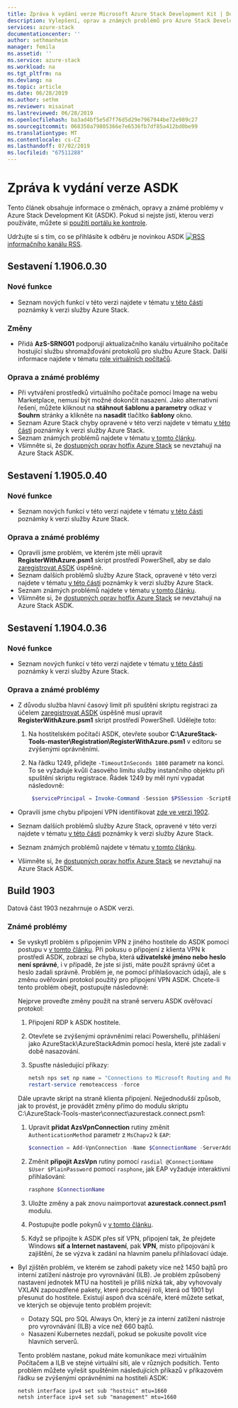 ```yaml
---
title: Zpráva k vydání verze Microsoft Azure Stack Development Kit | Dokumentace Microsoftu
description: Vylepšení, oprav a známých problémů pro Azure Stack Development Kit.
services: azure-stack
documentationcenter: ''
author: sethmanheim
manager: femila
ms.assetid: ''
ms.service: azure-stack
ms.workload: na
ms.tgt_pltfrm: na
ms.devlang: na
ms.topic: article
ms.date: 06/28/2019
ms.author: sethm
ms.reviewer: misainat
ms.lastreviewed: 06/28/2019
ms.openlocfilehash: ba3ad4bf5e5d7f76d5d29e7967944be72e989c27
ms.sourcegitcommit: 068350a79805366e7e6536fb7df85a412bd0be99
ms.translationtype: MT
ms.contentlocale: cs-CZ
ms.lasthandoff: 07/02/2019
ms.locfileid: "67511288"
---
```

# <a name="asdk-release-notes"></a>Zpráva k vydání verze ASDK

Tento článek obsahuje informace o změnách, opravy a známé problémy v Azure Stack Development Kit (ASDK). Pokud si nejste jistí, kterou verzi používáte, můžete si [použití portálu ke kontrole](../operator/azure-stack-updates.md#determine-the-current-version).

Udržujte si s tím, co se přihlásíte k odběru je novinkou ASDK [ ![RSS](./media/asdk-release-notes/feed-icon-14x14.png)](https://docs.microsoft.com/api/search/rss?search=Azure+Stack+Development+Kit+release+notes&locale=en-us#) [informačního kanálu RSS](https://docs.microsoft.com/api/search/rss?search=Azure+Stack+Development+Kit+release+notes&locale=en-us#).

## <a name="build-11906030"></a>Sestavení 1.1906.0.30

### <a name="new-features"></a>Nové funkce

- Seznam nových funkcí v této verzi najdete v tématu [v této části](../operator/azure-stack-release-notes-1906.md#whats-in-this-update) poznámky k verzi služby Azure Stack.

### <a name="changes"></a>Změny

- Přidá **AzS-SRNG01** podporují aktualizačního kanálu virtuálního počítače hostující službu shromažďování protokolů pro službu Azure Stack. Další informace najdete v tématu [role virtuálních počítačů](asdk-architecture.md).

### <a name="fixed-and-known-issues"></a>Oprava a známé problémy

- Při vytváření prostředků virtuálního počítače pomocí Image na webu Marketplace, nemusí být možné dokončit nasazení. Jako alternativní řešení, můžete kliknout na **stáhnout šablonu a parametry** odkaz v **Souhrn** stránky a klikněte na **nasadit** tlačítko **šablony**  okno. 
- Seznam Azure Stack chyby opravené v této verzi najdete v tématu [v této části](../operator/azure-stack-release-notes-1906.md#fixes) poznámky k verzi služby Azure Stack.
- Seznam známých problémů najdete v tématu [v tomto článku](../operator/azure-stack-release-notes-known-issues-1906.md).
- Všimněte si, že [dostupných oprav hotfix Azure Stack](../operator/azure-stack-release-notes-1906.md#hotfixes) se nevztahují na Azure Stack ASDK.

## <a name="build-11905040"></a>Sestavení 1.1905.0.40

<!-- ### Changes -->

### <a name="new-features"></a>Nové funkce

- Seznam nových funkcí v této verzi najdete v tématu [v této části](../operator/azure-stack-release-notes-1905.md#whats-in-this-update) poznámky k verzi služby Azure Stack.

### <a name="fixed-and-known-issues"></a>Oprava a známé problémy

- Opravili jsme problém, ve kterém jste měli upravit **RegisterWithAzure.psm1** skript prostředí PowerShell, aby se dalo [zaregistrovat ASDK](asdk-register.md) úspěšně.
- Seznam dalších problémů služby Azure Stack, opravené v této verzi najdete v tématu [v této části](../operator/azure-stack-release-notes-1905.md#fixes) poznámky k verzi služby Azure Stack.
- Seznam známých problémů najdete v tématu [v tomto článku](../operator/azure-stack-release-notes-known-issues-1905.md).
- Všimněte si, že [dostupných oprav hotfix Azure Stack](../operator/azure-stack-release-notes-1905.md#hotfixes) se nevztahují na Azure Stack ASDK.

## <a name="build-11904036"></a>Sestavení 1.1904.0.36

<!-- ### Changes -->

### <a name="new-features"></a>Nové funkce

- Seznam nových funkcí v této verzi najdete v tématu [v této části](../operator/azure-stack-release-notes-1904.md#whats-in-this-update) poznámky k verzi služby Azure Stack.

### <a name="fixed-and-known-issues"></a>Oprava a známé problémy

- Z důvodu služba hlavní časový limit při spuštění skriptu registraci za účelem [zaregistrovat ASDK](asdk-register.md) úspěšně musí upravit **RegisterWithAzure.psm1** skript prostředí PowerShell. Udělejte toto:

  1. Na hostitelském počítači ASDK, otevřete soubor **C:\AzureStack-Tools-master\Registration\RegisterWithAzure.psm1** v editoru se zvýšenými oprávněními.
  2. Na řádku 1249, přidejte `-TimeoutInSeconds 1800` parametr na konci. To se vyžaduje kvůli časového limitu služby instančního objektu při spuštění skriptu registrace. Řádek 1249 by měl nyní vypadat následovně:

     ```powershell
      $servicePrincipal = Invoke-Command -Session $PSSession -ScriptBlock { New-AzureBridgeServicePrincipal -RefreshToken $using:RefreshToken -AzureEnvironment $using:AzureEnvironmentName -TenantId $using:TenantId -TimeoutInSeconds 1800 }
      ```

- Opravili jsme chybu připojení VPN identifikovat [zde ve verzi 1902](#known-issues).

- Seznam dalších problémů služby Azure Stack, opravené v této verzi najdete v tématu [v této části](../operator/azure-stack-release-notes-1904.md#fixes) poznámky k verzi služby Azure Stack.
- Seznam známých problémů najdete v tématu [v tomto článku](../operator/azure-stack-release-notes-known-issues-1904.md).
- Všimněte si, že [dostupných oprav hotfix Azure Stack](../operator/azure-stack-release-notes-1904.md#hotfixes) se nevztahují na Azure Stack ASDK.

## <a name="build-1903"></a>Build 1903

Datová část 1903 nezahrnuje o ASDK verzi.

### <a name="known-issues"></a>Známé problémy

- Se vyskytl problém s připojením VPN z jiného hostitele do ASDK pomocí postupu v [v tomto článku](asdk-connect.md). Při pokusu o připojení z klienta VPN k prostředí ASDK, zobrazí se chyba, která **uživatelské jméno nebo heslo není správné**, i v případě, že jste si jisti, máte použít správný účet a heslo zadali správně. Problém je, ne pomocí přihlašovacích údajů, ale s změnu ověřování protokol použitý pro připojení VPN ASDK. Chcete-li tento problém obejít, postupujte následovně:

   Nejprve proveďte změny použít na straně serveru ASDK ověřovací protokol:

   1. Připojení RDP k ASDK hostitele.
   2. Otevřete se zvýšenými oprávněními relaci Powershellu, přihlášení jako AzureStack\AzureStackAdmin pomocí hesla, které jste zadali v době nasazování.
   3. Spusťte následující příkazy:

      ```powershell
      netsh nps set np name = "Connections to Microsoft Routing and Remote Access server" profileid = "0x100a" profiledata = "1A000000000000000000000000000000" profileid = "0x1009" profiledata = "0x5"
      restart-service remoteaccess -force
      ```

   Dále upravte skript na straně klienta připojení. Nejjednodušší způsob, jak to provést, je provádět změny přímo do modulu skriptu C:\AzureStack-Tools-master\connect\azurestack.connect.psm1:

   1. Upravit **přidat AzsVpnConnection** rutiny změnit `AuthenticationMethod` parametr z `MsChapv2` k `EAP`:

      ```powershell
      $connection = Add-VpnConnection -Name $ConnectionName -ServerAddress $ServerAddress -TunnelType L2tp -EncryptionLevel Required -AuthenticationMethod Eap -L2tpPsk $PlainPassword -Force -RememberCredential -PassThru -SplitTunneling
      ```

   2. Změnit **připojit AzsVpn** rutiny pomocí `rasdial @ConnectionName $User $PlainPassword` pomocí `rasphone`, jak EAP vyžaduje interaktivní přihlašování:

      ```powershell
      rasphone $ConnectionName
      ```

   3. Uložte změny a pak znovu naimportovat **azurestack.connect.psm1** modulu.
   4. Postupujte podle pokynů v [v tomto článku](asdk-connect.md#set-up-vpn-connectivity).
   5. Když se připojíte k ASDK přes síť VPN, připojení tak, že přejdete Windows **síť a Internet nastavení**, pak **VPN**, místo připojování k zajištění, že se výzva k zadání na hlavním panelu přihlašovací údaje.

- Byl zjištěn problém, ve kterém se zahodí pakety více než 1450 bajtů pro interní zatížení nástroje pro vyrovnávání (ILB). Je problém způsobený nastavení jednotek MTU na hostiteli je příliš nízká tak, aby vyhovovaly VXLAN zapouzdřené pakety, které procházejí roli, která od 1901 byl přesunut do hostitele. Existují aspoň dva scénáře, které můžete setkat, ve kterých se objevuje tento problém projevit:

  - Dotazy SQL pro SQL Always On, který je za interní zatížení nástroje pro vyrovnávání (ILB) a více než 660 bajtů.
  - Nasazení Kubernetes nezdaří, pokud se pokusíte povolit více hlavních serverů.  

  Tento problém nastane, pokud máte komunikace mezi virtuálním Počítačem a ILB ve stejné virtuální síti, ale v různých podsítích. Tento problém můžete vyřešit spuštěním následujících příkazů v příkazovém řádku se zvýšenými oprávněními na hostiteli ASDK:

  ```shell
  netsh interface ipv4 set sub "hostnic" mtu=1660
  netsh interface ipv4 set sub "management" mtu=1660
  ```

